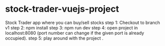 # stock-trader-vuejs-project
Stock Trader app where you can buy/sell stocks
step 1: Checkout to branch v1
step 2: npm install 
step 3: npm run dev 
step 4: open project in localhost:8080 (port number can change if the given port is already occupied).
step 5: play around with the project .
